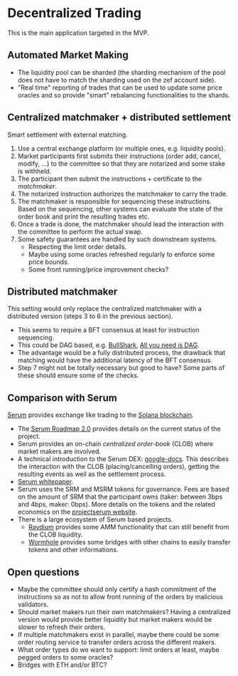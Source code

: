 # Decentralized Trading

This is the main application targeted in the MVP.

## Automated Market Making

- The liquidity pool can be sharded (the sharding mechanism of the pool does
  not have to match the sharding used on the zef account side).
- "Real time" reporting of trades that can be used to update some price oracles
  and so provide "smart" rebalancing functionalities to the shards.

## Centralized matchmaker + distributed settlement

Smart settlement with external matching.
1. Use a central exchange platform (or multiple ones, e.g. liquidity pools).
2. Market participants first submits their instructions (order add, cancel,
   modify, ...) to the committee so that they are notarized and some stake is
   withheld.
3. The participant then submit the instructions + certificate to the *matchmaker*.
4. The notarized instruction authorizes the matchmaker to carry the trade.
5. The matchmaker is responsible for sequencing these instructions. Based on
   the sequencing, other systems can evaluate the state of the order book and
   print the resulting trades etc.
6. Once a trade is done, the matchmaker should lead the interaction with the
   committee to perform the actual swap.
7. Some safety guarantees are handled by such downstream systems.
    - Respecting the limit order details.
    - Maybe using some oracles refreshed regularly to enforce some price
      bounds.
    - Some front running/price improvement checks?

## Distributed matchmaker

This setting would only replace the centralized matchmaker with a distributed
version (steps 3 to 6 in the previous section).
- This seems to require a BFT consensus at least for instruction sequencing.
- This could be DAG based, e.g. [BullShark](https://arxiv.org/pdf/2201.05677.pdf),
  [All you need is DAG](https://arxiv.org/pdf/2102.08325.pdf).
- The advantage would be a fully distributed process, the drawback that matching
  would have the additional latency of the BFT consensus.
- Step 7 might not be totally necessary but good to have? Some parts of these
  should ensure some of the checks.

## Comparison with Serum

[Serum](https://www.projectserum.com/) provides exchange like trading to the
[Solana blockchain](https://solana.com/).

- The [Serum Roadmap 2.0](https://projectserum.medium.com/serum-roadmap-2-0-cc4f0405501)
  provides details on the current status of the project.
- Serum provides an on-chain *centralized order-book* (CLOB) where market
  makers are involved.
- A technical introduction to the Serum DEX: [google-docs](https://docs.google.com/document/d/1isGJES4jzQutI0GtQGuqtrBUqeHxl_xJNXdtOv4SdII/edit).
  This describes the interaction with the CLOB (placing/cancelling orders), getting
  the resulting events as well as the settlement process.
- [Serum whitepaper](https://assets.website-files.com/61382d4555f82a75dc677b6f/61384a6d5c937269dbed185c_serum_white_paper.88d98f84.pdf).
- Serum uses the SRM and MSRM tokens for governance. Fees are based on the amount of
  SRM that the participant owns (taker: between 3bps and 4bps, maker: 0bps). More
  details on the tokens and the related economics on the [projectserum website](https://www.projectserum.com/serum-token-summary).
- There is a large ecosystem of Serum based projects.
  - [Raydium](https://raydium.io/) provides some AMM functionality that can still
    benefit from the CLOB liquidity.
  - [Wormhole](https://solana.com/wormhole) provides some bridges with other
    chains to easily transfer tokens and other informations.

## Open questions
- Maybe the committee should only certify a hash commitment of the instructions
  so as not to allow front running of the orders by malicious validators.
- Should market makers run their own matchmakers? Having a centralized version
  would provide better liquidity but market makers would be slower to refresh their
  orders.
- If multiple matchmakers exist in parallel, maybe there could be some order
  routing service to transfer orders across the different makers.
- What order types do we want to support: limit orders at least, maybe pegged
  orders to some oracles?
- Bridges with ETH and/or BTC?

